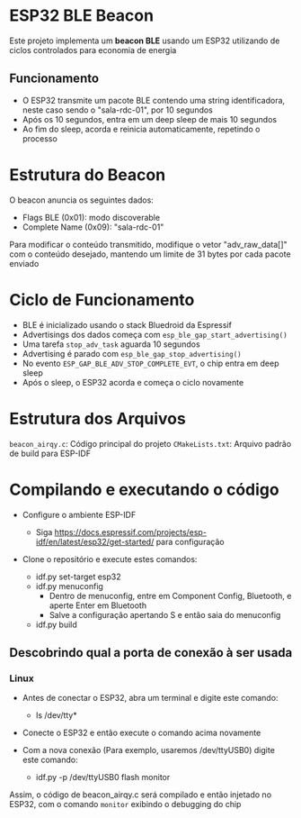 # ESP32 BLE Beacon

Este projeto implementa um **beacon BLE** usando um ESP32 utilizando de ciclos controlados para economia de energia

## Funcionamento

- O ESP32 transmite um pacote BLE contendo uma string identificadora, neste caso sendo o "sala-rdc-01", por 10 segundos
- Após os 10 segundos, entra em um deep sleep de mais 10 segundos
- Ao fim do sleep, acorda e reinicia automaticamente, repetindo o processo

# Estrutura do Beacon

O beacon anuncia os seguintes dados:

- Flags BLE (0x01): modo discoverable
- Complete Name (0x09): "sala-rdc-01"

Para modificar o conteúdo transmitido, modifique o vetor "adv_raw_data[]" com o conteúdo desejado, mantendo um limite de 31 bytes por cada pacote enviado

# Ciclo de Funcionamento

- BLE é inicializado usando o stack Bluedroid da Espressif
- Advertisings dos dados começa com `esp_ble_gap_start_advertising()`
- Uma tarefa `stop_adv_task` aguarda 10 segundos
- Advertising é parado com `esp_ble_gap_stop_advertising()`
- No evento `ESP_GAP_BLE_ADV_STOP_COMPLETE_EVT`, o chip entra em deep sleep
- Após o sleep, o ESP32 acorda e começa o ciclo novamente

# Estrutura dos Arquivos

`beacon_airqy.c`: Código principal do projeto
`CMakeLists.txt`: Arquivo padrão de build para ESP-IDF

# Compilando e executando o código

- Configure o ambiente ESP-IDF

  - Siga <https://docs.espressif.com/projects/esp-idf/en/latest/esp32/get-started/> para configuração

- Clone o repositório e execute estes comandos:
  - idf.py set-target esp32
  - idf.py menuconfig
    - Dentro de menuconfig, entre em Component Config, Bluetooth, e aperte Enter em Bluetooth
    - Salve a configuração apertando S e então saia do menuconfig
  - idf.py build

## Descobrindo qual a porta de conexão à ser usada

### Linux

- Antes de conectar o ESP32, abra um terminal e digite este comando:

  - ls /dev/tty*

- Conecte o ESP32 e então execute o comando acima novamente
- Com a nova conexão (Para exemplo, usaremos /dev/ttyUSB0) digite este comando:
  - idf.py -p /dev/ttyUSB0 flash monitor

Assim, o código de beacon_airqy.c será compilado e então injetado no ESP32, com o comando `monitor` exibindo o debugging do chip
